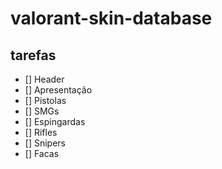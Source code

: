 # valorant-skin-database

## tarefas 
- [] Header
- [] Apresentação
- [] Pistolas
- [] SMGs
- [] Espingardas
- [] Rifles
- [] Snipers
- [] Facas
